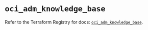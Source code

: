 # `oci_adm_knowledge_base`

Refer to the Terraform Registry for docs: [`oci_adm_knowledge_base`](https://registry.terraform.io/providers/oracle/oci/6.18.0/docs/resources/adm_knowledge_base).

